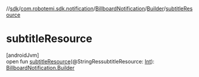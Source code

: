 //[sdk](../../../../index.md)/[com.robotemi.sdk.notification](../../index.md)/[BillboardNotification](../index.md)/[Builder](index.md)/[subtitleResource](subtitle-resource.md)

# subtitleResource

[androidJvm]\
open fun [subtitleResource](subtitle-resource.md)(@StringRessubtitleResource: [Int](https://kotlinlang.org/api/latest/jvm/stdlib/kotlin/-int/index.html)): [BillboardNotification.Builder](index.md)
